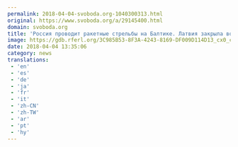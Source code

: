 ```yaml
---
permalink: 2018-04-04-svoboda.org-1040300313.html
original: https://www.svoboda.org/a/29145400.html
domain: svoboda.org
title: 'Россия проводит ракетные стрельбы на Балтике. Латвия закрыла воздушное пространство'
image: https://gdb.rferl.org/3C985B53-8F3A-4243-8169-DF009D114D13_cx0_cy8_cw0_w1200_r1_s.jpg
date: 2018-04-04 13:35:06
category: news
translations: 
 - 'en'
 - 'es'
 - 'de'
 - 'ja'
 - 'fr'
 - 'it'
 - 'zh-CN'
 - 'zh-TW'
 - 'ar'
 - 'pt'
 - 'hy'
---
```


